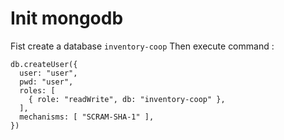 # Init mongodb
Fist create a database `inventory-coop`
Then execute command :

```shell
db.createUser({
  user: "user",
  pwd: "user",
  roles: [
    { role: "readWrite", db: "inventory-coop" },
  ],
  mechanisms: [ "SCRAM-SHA-1" ],
})
```